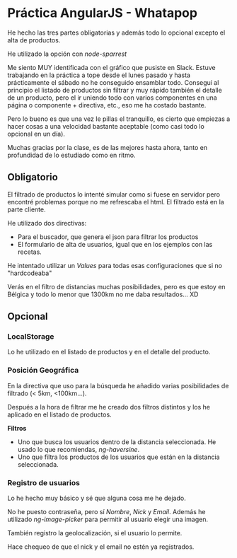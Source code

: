 # Práctica AngularJS - Whatapop
He hecho las tres partes obligatorias y además todo lo opcional excepto el alta de productos.

He utilizado la opción con *node-sparrest*

Me siento MUY identificada con el gráfico que pusiste en Slack. Estuve trabajando en la práctica a tope desde el lunes pasado y hasta prácticamente el sábado no he conseguido ensamblar todo. Conseguí al principio el listado de productos sin filtrar y muy rápido también el detalle de un producto, pero el ir uniendo todo con varios componentes en una página o componente + directiva, etc., eso me ha costado bastante. 

Pero lo bueno es que una vez le pillas el tranquillo, es cierto que empiezas a hacer cosas a una velocidad bastante aceptable (como casi todo lo opcional en un día). 

Muchas gracias por la clase, es de las mejores hasta ahora, tanto en profundidad de lo estudiado como en ritmo. 

## Obligatorio
El filtrado de productos lo intenté simular como si fuese en servidor pero encontré problemas porque no me refrescaba el html. El filtrado está en la parte cliente.

He utilizado dos directivas:

* Para el buscador, que genera el json para filtrar los productos
* El formulario de alta de usuarios, igual que en los ejemplos con las recetas. 

He intentado utilizar un *Values* para todas esas configuraciones que si no "hardcodeaba"

Verás en el filtro de distancias muchas posibilidades, pero es que estoy en Bélgica y todo lo menor que 1300km no me daba resultados... XD

## Opcional
### LocalStorage
Lo he utilizado en el listado de productos y en el detalle del producto.

### Posición Geográfica
En la directiva que uso para la búsqueda he añadido varias posibilidades de filtrado (< 5km, <100km...). 

Después a la hora de filtrar me he creado dos filtros distintos y los he aplicado en el listado de productos.

**Filtros**

* Uno que busca los usuarios dentro de la distancia seleccionada. He usado lo que recomiendas, *ng-haversine*.
* Uno que filtra los productos de los usuarios que están en la distancia seleccionada.

### Registro de usuarios

Lo he hecho muy básico y sé que alguna cosa me he dejado.

No he puesto contraseña, pero sí *Nombre*, *Nick* y *Email*. Además he utilizado *ng-image-picker* para permitir al usuario elegir una imagen. 

También registro la geolocalización, si el usuario lo permite. 

Hace chequeo de que el nick y el email no estén ya registrados. 
